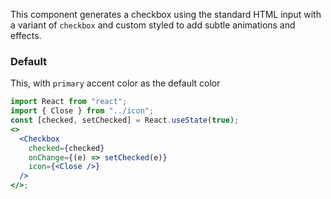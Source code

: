 This component generates a checkbox using the standard HTML input with a variant of `checkbox` and custom styled to add subtle animations and effects.

### Default

This, with `primary` accent color as the default color

```jsx
import React from "react";
import { Close } from "../icon";
const [checked, setChecked] = React.useState(true);
<>
  <Checkbox
    checked={checked}
    onChange={(e) => setChecked(e)}
    icon={<Close />}
  />
</>;
```

